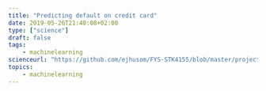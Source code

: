 ```yaml
---
title: "Predicting default on credit card"
date: 2019-05-26T21:40:08+02:00
type: ["science"]
draft: false
tags:
    - machinelearning
scienceurl: "https://github.com/ejhusom/FYS-STK4155/blob/master/project2/docs/main.pdf"
topics:
    - machinelearning
---
```


